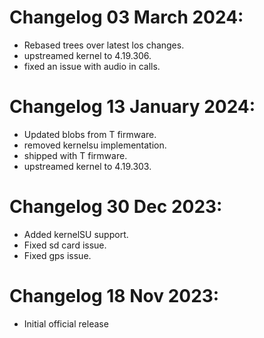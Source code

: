 # Changelog 03 March 2024:
- Rebased trees over latest los changes.
- upstreamed kernel to 4.19.306.
- fixed an issue with audio in calls.

# Changelog 13 January 2024: 
- Updated blobs from T firmware.
- removed kernelsu implementation.
- shipped with T firmware.
- upstreamed kernel to 4.19.303.

# Changelog 30 Dec 2023:
- Added kernelSU support.
- Fixed sd card issue.
- Fixed gps issue.

# Changelog 18 Nov 2023:
- Initial official release
